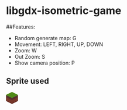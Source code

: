 # libgdx-isometric-game

##Features: 
* Random generate map: G
* Movement: LEFT, RIGHT, UP, DOWN
* Zoom: W
* Out Zoom: S
* Show camera position: P

## Sprite used
![](grass.png)
